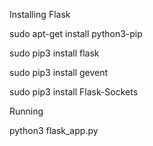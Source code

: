 
Installing Flask

sudo apt-get install python3-pip

sudo pip3 install flask

sudo pip3 install gevent

sudo pip3 install Flask-Sockets

Running

python3 flask_app.py <path to DB>
